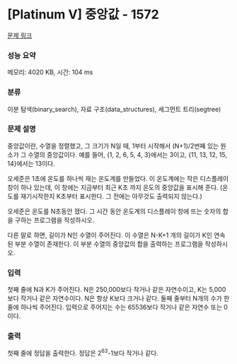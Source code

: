 # [Platinum V] 중앙값 - 1572 

[문제 링크](https://www.acmicpc.net/problem/1572) 

### 성능 요약

메모리: 4020 KB, 시간: 104 ms

### 분류

이분 탐색(binary_search), 자료 구조(data_structures), 세그먼트 트리(segtree)

### 문제 설명

<p>중앙값이란, 수열을 정렬했고, 그 크기가 N일 때, 1부터 시작해서 (N+1)/2번째 있는 원소가 그 수열의 중앙값이다. 예를 들어, {1, 2, 6, 5, 4, 3}에서는 3이고, {11, 13, 12, 15, 14}에서는 13이다.</p>

<p>오세준은 1초에 온도를 하나씩 재는 온도계를 만들었다. 이 온도계에는 작은 디스플레이 창이 하나 있는데, 이 창에는 지금부터 최근 K초 까지 온도의 중앙값을 표시해 준다. (온도를 재기시작한지 K초부터 표시한다. 그 전에는 아무것도 출력되지 않는다.)</p>

<p>오세준은 온도를 N초동안 쟀다. 그 시간 동안 온도계의 디스플레이 창에 뜨는 숫자의 합을 구하는 프로그램을 작성하시오.</p>

<p>다른 말로 하면, 길이가 N인 수열이 주어진다. 이 수열은 N-K+1 개의 길이가 K인 연속된 부분 수열이 존재한다. 이 부분 수열의 중앙값의 합을 출력하는 프로그램을 작성하시오.</p>

### 입력 

 <p>첫째 줄에 N과 K가 주어진다. N은 250,000보다 작거나 같은 자연수이고, K는 5,000보다 작거나 같은 자연수이다. N은 항상 K보다 크거나 같다. 둘째 줄부터 N개의 수가 한 줄에 하나씩 주어진다. 입력으로 주어지는 수는 65536보다 작거나 같은 자연수 또는 0이다.</p>

### 출력 

 <p>첫째 줄에 정답을 출력한다. 정답은 2<sup>63</sup>-1보다 작거나 같다.</p>

